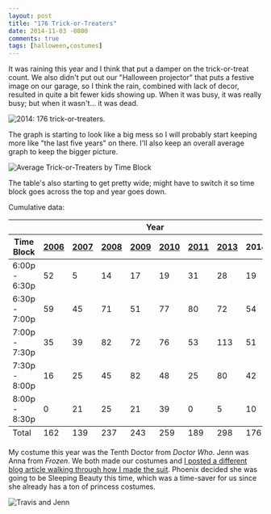 ```yaml
---
layout: post
title: "176 Trick-or-Treaters"
date: 2014-11-03 -0800
comments: true
tags: [halloween,costumes]
---
```

It was raining this year and I think that put a damper on the trick-or-treat count. We also didn't put out our "Halloween projector" that puts a festive image on our garage, so I think the rain, combined with lack of decor, resulted in quite a bit fewer kids showing up. When it was busy, it was really busy; but when it wasn't... it was dead.

![2014: 176
trick-or-treaters.](https://hyqi8g.dm2302.livefilestore.com/y2ptgpcFioqJtc5Sxsabtft4-Q8DAtD_NtiZEhIa6XxRRT8cYdaxpN9fGdfkDDbK0Q24Oeu2UpssRY8X5gDPDirrI1cLSVr7ykjX6vleoJW6Xo/20141103_trickortreatcount.png?psid=1)

The graph is starting to look like a big mess so I will probably start keeping more like "the last five years" on there. I'll also keep an overall average graph to keep the bigger picture.

![Average Trick-or-Treaters by Time Block](https://hyqi8g-ch3302.files.1drv.com/y2pdoynEEZDAOA942NdK_K4Cz7FrsGFVTcO0xpzIRuG_Cfs30w9EpQC-lyEIBhReNpsIyb3fuOXmDzr5dDeN-SlviQo35F3lEu1XoUiNetgVTE/20141103_trickortreataverage.png?psid=1)

The table's also starting to get pretty wide; might have to switch it so time block goes across the top and year goes down.

Cumulative data:
<table>
    <thead>
        <tr>
            <th>&nbsp;</th>
            <th colspan="8">Year</th>
        </tr>
        <tr>
            <th>Time Block</th>
            <th><a href="/archive/2006/11/01/162-trick-or-treaters.aspx">2006</a></th>
            <th><a href="/archive/2007/11/01/139-trick-or-treaters.aspx">2007</th>
            <th><a href="/archive/2008/11/03/237-trick-or-treaters.aspx">2008</th>
            <th><a href="/archive/2009/11/03/243-trick-or-treaters.aspx">2009</a></th>
            <th><a href="/archive/2010/11/01/259-trick-or-treaters.aspx">2010</a></th>
            <th><a href="/archive/2011/11/01/189-trick-or-treaters.aspx">2011</a></th>
            <th><a href="/archive/2013/11/01/298-trick-or-treaters.aspx">2013</a></th>
            <th>2014</th>
        </tr>
    </thead>
    <tbody>
        <tr>
            <td>6:00p - 6:30p</td>
            <td>52</td>
            <td>5</td>
            <td>14</td>
            <td>17</td>
            <td>19</td>
            <td>31</td>
            <td>28</td>
            <td>19</td>
        </tr>
        <tr>
            <td>6:30p - 7:00p</td>
            <td>59</td>
            <td>45</td>
            <td>71</td>
            <td>51</td>
            <td>77</td>
            <td>80</td>
            <td>72</td>
            <td>54</td>
        </tr>
        <tr>
            <td>7:00p - 7:30p</td>
            <td>35</td>
            <td>39</td>
            <td>82</td>
            <td>72</td>
            <td>76</td>
            <td>53</td>
            <td>113</td>
            <td>51</td>
        </tr>
        <tr>
            <td>7:30p - 8:00p</td>
            <td>16</td>
            <td>25</td>
            <td>45</td>
            <td>82</td>
            <td>48</td>
            <td>25</td>
            <td>80</td>
            <td>42</td>
        </tr>
        <tr>
            <td>8:00p - 8:30p</td>
            <td>0</td>
            <td>21</td>
            <td>25</td>
            <td>21</td>
            <td>39</td>
            <td>0</td>
            <td>5</td>
            <td>10</td>
        </tr>
    </tbody>
    <tfoot>
        <tr>
            <td>Total</td>
            <td>162</td>
            <td>139</td>
            <td>237</td>
            <td>243</td>
            <td>259</td>
            <td>189</td>
            <td>298</td>
            <td>176</td>
        </tr>
    </tfoot>
</table>

My costume this year was the Tenth Doctor from _Doctor Who_. Jenn was Anna from _Frozen_. We both made our costumes and [I posted a different blog article walking through how I made the suit](/archive/2014/11/05/making-my-tenth-doctor-suit/). Phoenix decided she was going to be Sleeping Beauty this time, which was a time-saver for us since she already has a ton of princess costumes.

![Travis and Jenn](https://hyqi8g-ch3301.files.1drv.com/y2pgj3Dz3hKaw8KDWRL0zpdp7XPEDIB2qX7nLr2W3U7ZB19kvmPql7fHMDWHLIDC5orV7AzK1I2CaGQ1ryZ7J_Q30Wk0E-zt9whfmhcuBzU8Ek/20141103_costumes.jpg?psid=1)


